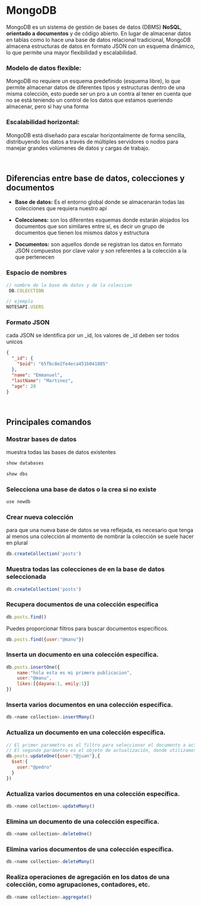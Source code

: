 # MongoDB

MongoDB es un sistema de gestión de bases de datos (DBMS) **NoSQL**, **orientado a documentos** y de código abierto. En lugar de almacenar datos en tablas como lo hace una base de datos relacional tradicional, MongoDB almacena estructuras de datos en formato JSON con un esquema dinámico, lo que permite una mayor flexibilidad y escalabilidad.

### Modelo de datos flexible:

MongoDB no requiere un esquema predefinido (esquema libre), lo que permite almacenar datos de diferentes tipos y estructuras dentro de una misma colección, esto puede ser un pro a un contra al tener en cuenta que no se está teniendo un control de los datos que estamos queriendo almacenar, pero si hay una forma 

### Escalabilidad horizontal: 

MongoDB está diseñado para escalar horizontalmente de forma sencilla, distribuyendo los datos a través de múltiples servidores o nodos para manejar grandes volúmenes de datos y cargas de trabajo.

</br>


## Diferencias entre base de datos, colecciones y documentos 

- **Base de datos:** Es el entorno global donde se almacenarán todas las colecciones que requiera nuestro api

- **Colecciones:** son los diferentes esquemas donde estarán alojados los documentos que son similares entre sí, es decir un grupo de documentos que tienen los mismos datos y estructura 

- **Documentos:** son aquellos donde se registran los datos en formato JSON compuestos por clave valor y son referentes a la colección a la que pertenecen 


### Espacio de nombres
```JavaScript
// nombre de la base de datos y de la coleccion 
 DB.COLECCTION

// ejemplo
NOTESAPI.USERS
```


### Formato JSON

cada JSON se identifica por un _id, los valores de _id deben ser todos unicos

```json
{
  "_id": {
    "$oid": "65fbc8e2fe4eca451b041885"
  },
  "name": "Emmanuel",
  "lastName": "Martinez",
  "age": 28
}
```

</br>

## Principales comandos 

### Mostrar bases de datos
muestra todas las bases de datos existentes 

```js
show databases
```
```js
show dbs
```

### Selecciona una base de datos o la crea si no existe

```js
use newdb
```

### Crear nueva colección
para que una nueva base de datos se vea reflejada, es necesario que tenga al menos una colección
al momento de nombrar la colección se suele hacer en plural

```js
db.createCollection('posts')
```

### Muestra todas las colecciones de en la base de datos seleccionada
```js
db.createCollection('posts')
```

### Recupera documentos de una colección específica
```js
db.posts.find()
```
Puedes proporcionar filtros para buscar documentos específicos.
```js
db.posts.find({user:"@manu"})
```


### Inserta un documento en una colección específica.

```js
db.posts.insertOne({
    name:"hola esta es mi primera publicacion",
    user:"@manu",
    likes:[{dayana:1, emily:1}]
})
```

### Inserta varios documentos en una colección específica.

```js
db.<name collection>.insertMany()
```

### Actualiza un documento en una colección específica.

```js
// El primer parametro es el filtro para seleccionar el documento a actualizar
// El segundo parámetro es el objeto de actualización, donde utilizamos el operador "$set" para establecer el nuevo valor del campo
db.posts.updateOne({user:"@juan"},{
  $set:{
    user:"@pedro"
  }
})
```

### Actualiza varios documentos en una colección específica.

```js
db.<name collection>.updateMany()
```

### Elimina un documento de una colección específica.

```js
db.<name collection>.deleteOne()
```

### Elimina varios documentos de una colección específica.

```js
db.<name collection>.deleteMany()
```

### Realiza operaciones de agregación en los datos de una colección, como agrupaciones, contadores, etc.

```js
db.<name collection>.aggregate()
```